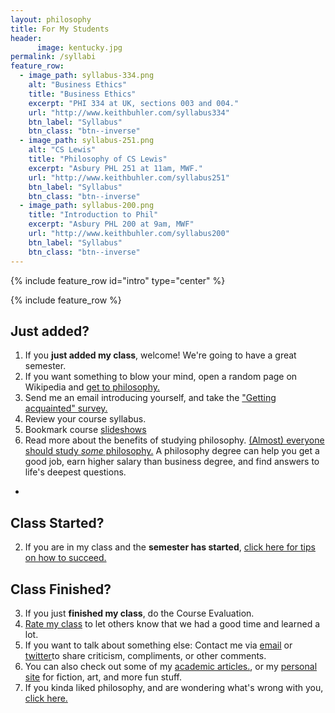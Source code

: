 ```yaml
---
layout: philosophy
title: For My Students
header: 
      image: kentucky.jpg
permalink: /syllabi
feature_row:
  - image_path: syllabus-334.png
    alt: "Business Ethics"
    title: "Business Ethics"
    excerpt: "PHI 334 at UK, sections 003 and 004."
    url: "http://www.keithbuhler.com/syllabus334"
    btn_label: "Syllabus"
    btn_class: "btn--inverse"
  - image_path: syllabus-251.png
    alt: "CS Lewis"
    title: "Philosophy of CS Lewis"
    excerpt: "Asbury PHL 251 at 11am, MWF."
    url: "http://www.keithbuhler.com/syllabus251"
    btn_label: "Syllabus"
    btn_class: "btn--inverse"
  - image_path: syllabus-200.png
    title: "Introduction to Phil"
    excerpt: "Asbury PHL 200 at 9am, MWF"
    url: "http://www.keithbuhler.com/syllabus200"
    btn_label: "Syllabus"
    btn_class: "btn--inverse"
---
```


{% include feature_row id="intro" type="center" %}

{% include feature_row %}



## Just added? 

1. If you **just added my class**, welcome! We're going to have a great semester.
2. If you want something to blow your mind, open a random page on Wikipedia and [get to philosophy.](/wikipedia)
3. Send me an email introducing yourself, and take the ["Getting acquainted" survey.](https://docs.google.com/forms/d/17A6-27pW2lrI4S6rEpV8GIh_OycvQHCc01fkyuoxPYw/viewform?usp=send_form)
4. Review your course syllabus.
5. Bookmark course [slideshows](/slideshows)
6. Read more about the benefits of studying philosophy. [(Almost) everyone should study *some* philosophy.](http://www.whystudyphilosophy.com) A philosophy degree can help you get a good job, earn higher salary than business degree, and find answers to life's deepest questions. 
- 

## Class Started?
2. If you are in my class and the **semester has started**, [click here for tips on how to succeed.](/philosophy-class)

## Class Finished?
3. If you just **finished my class**, do the Course Evaluation. 
4. [Rate my class](http://www.ratemyprofessors.com/search.jsp?query=keith+buhler) to let others know that we had a good time and learned a lot.
5. If you want to talk about something else: Contact me via [email](emailto:keith.buhler@uky.edu) or [twitter](https://twitter.com/Keith_Buhler)to share criticism, compliments, or other comments. 
6. You can also check out some of my [academic articles.](https://uky.academia.edu/KeithBuhler), or my [personal site](/fun) for fiction, art, and more fun stuff. 
6.  If you kinda liked philosophy, and are wondering what's wrong with you, [click here.](/philosophy-6-next)

